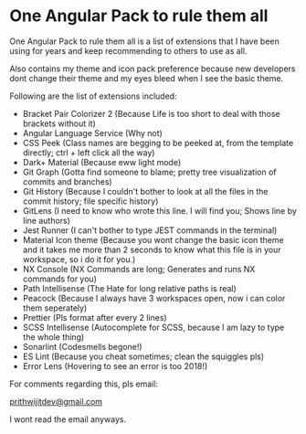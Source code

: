 # One Angular Pack to rule them all

One Angular Pack to rule them all is a list of extensions that I have been using for years and keep recommending to others to use as all.

Also contains my theme and icon pack preference because new developers dont change their theme and my eyes bleed when I see the basic theme. 

Following are the list of extensions included: 

* Bracket Pair Colorizer 2 (Because Life is too short to deal with those brackets without it)
* Angular Language Service (Why not)
* CSS Peek (Class names are begging to be peeked at, from the template directly; ctrl + left click all the way)
* Dark+ Material (Because eww light mode)
* Git Graph (Gotta find someone to blame; pretty tree visualization of commits and branches)
* Git History (Because I couldn't bother to look at all the files in the commit history; file specific history)
* GitLens (I need to know who wrote this line. I will find you; Shows line by line authors)
* Jest Runner (I can't bother to type JEST commands in the terminal)
* Material Icon theme (Because you wont change the basic icon theme and it takes me more than 2 seconds to know what this file is in your workspace, so i do it for you.)
* NX Console (NX Commands are long; Generates and runs NX commands for you)
* Path Intellisense (The Hate for long relative paths is real)
* Peacock (Because I always have 3 workspaces open, now i can color them seperately)
* Prettier (Pls format after every 2 lines)
* SCSS Intellisense (Autocomplete for SCSS, because I am lazy to type the whole thing)
* Sonarlint (Codesmells begone!)
* ES Lint (Because you cheat sometimes; clean the squiggles pls)
* Error Lens (Hovering to see an error is too 2018!)

For comments regarding this, pls email: 

prithwijitdev@gmail.com

I wont read the email anyways. 
